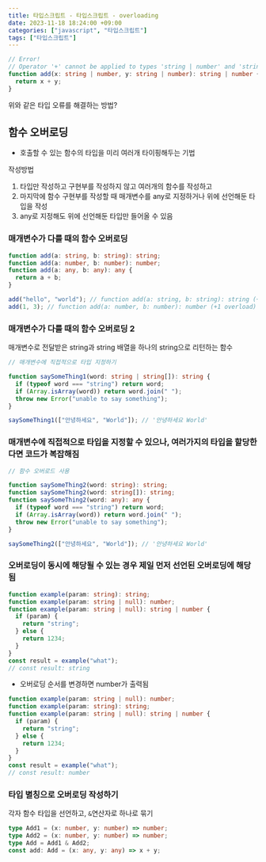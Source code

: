 ```yaml
---
title: 타입스크립트 - 타입스크립트 - overloading
date: 2023-11-18 18:24:00 +09:00
categories: ["javascript", "타입스크립트"]
tags: ["타입스크립트"]
---
```


```ts
// Error!
// Operator '+' cannot be applied to types 'string | number' and 'string | number'.(2365)
function add(x: string | number, y: string | number): string | number {
  return x + y;
}
```

위와 같은 타입 오류를 해결하는 방법?

## 함수 오버로딩

- 호출할 수 있는 함수의 타입을 미리 여러개 타이핑해두는 기법

작성방법

1. 타입만 작성하고 구현부를 작성하지 않고 여러개의 함수를 작성하고
1. 마지막에 함수 구현부를 작성할 때 매개변수를 any로 지정하거나 위에 선언해둔 타입을 작성
1. any로 지정해도 위에 선언해둔 타입만 들어올 수 있음

### 매개변수가 다를 때의 함수 오버로딩

```ts
function add(a: string, b: string): string;
function add(a: number, b: number): number;
function add(a: any, b: any): any {
  return a + b;
}

add("hello", "world"); // function add(a: string, b: string): string (+1 overload)
add(1, 3); // function add(a: number, b: number): number (+1 overload)
```

### 매개변수가 다를 때의 함수 오버로딩 2

매개변수로 전달받은 string과 string 배열을 하나의 string으로 리턴하는 함수

```ts
// 매개변수에 직접적으로 타입 지정하기

function saySomeThing1(word: string | string[]): string {
  if (typeof word === "string") return word;
  if (Array.isArray(word)) return word.join(" ");
  throw new Error("unable to say something");
}

saySomeThing1(["안녕하세요", "World"]); // '안녕하세요 World'
```

### 매개변수에 직접적으로 타입을 지정할 수 있으나, 여러가지의 타입을 할당한다면 코드가 복잡해짐

```ts
// 함수 오버로드 사용

function saySomeThing2(word: string): string;
function saySomeThing2(word: string[]): string;
function saySomeThing2(word: any): any {
  if (typeof word === "string") return word;
  if (Array.isArray(word)) return word.join(" ");
  throw new Error("unable to say something");
}

saySomeThing2(["안녕하세요", "World"]); // '안녕하세요 World'
```

### 오버로딩이 동시에 해당될 수 있는 경우 제일 먼저 선언된 오버로딩에 해당됨

```ts
function example(param: string): string;
function example(param: string | null): number;
function example(param: string | null): string | number {
  if (param) {
    return "string";
  } else {
    return 1234;
  }
}
const result = example("what");
// const result: string
```

- 오버로딩 순서를 변경하면 number가 출력됨

```ts
function example(param: string | null): number;
function example(param: string): string;
function example(param: string | null): string | number {
  if (param) {
    return "string";
  } else {
    return 1234;
  }
}
const result = example("what");
// const result: number
```

### 타입 별칭으로 오버로딩 작성하기

각자 함수 타입을 선언하고, `&`연산자로 하나로 묶기

```ts
type Add1 = (x: number, y: number) => number;
type Add2 = (x: number, y: number) => number;
type Add = Add1 & Add2;
const add: Add = (x: any, y: any) => x + y;
```
